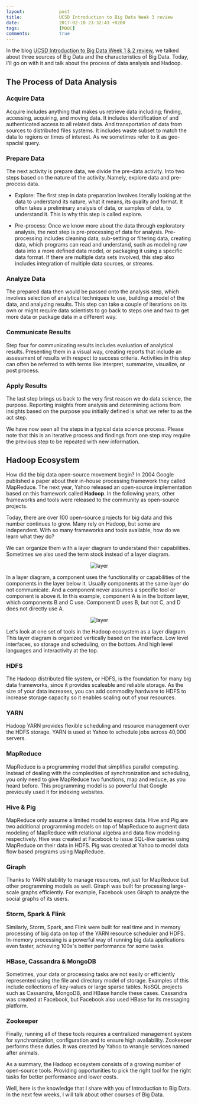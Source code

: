 ```yaml
---
layout:             post
title:              UCSD Introduction to Big Data Week 3 review
date:               2017-02-10 23:32:43 +0200
tags:               [MOOC]
comments:           true
---
```


In the blog [UCSD Introduction to Big Data Week 1 & 2 review][UCSD Introduction to Big Data Week 1 & 2 review],
we talked about three sources of Big Data and the characteristics of Big Data.
Today, I'll go on with it and talk about the process of data analysis and Hadoop.

## The Process of Data Analysis

### Acquire Data

Acquire includes anything that makes us retrieve data including; finding,
accessing, acquiring, and moving data. It includes identification of and
authenticated access to all related data. And transportation of data from
sources to distributed files systems. It includes waste subset to match the data
to regions or times of interest. As we sometimes refer to it as geo-spacial query. 

### Prepare Data

The next activity is prepare data, we divide the pre-data activity. Into two
steps based on the nature of the activity. Namely, explore data and pre-process
data.

- Explore: The first step in data preparation involves literally looking at the
data to understand its nature, what it means, its quality and format. It often
takes a preliminary analysis of data, or samples of data, to understand it. This
is why this step is called explore.

- Pre-process: Once we know more about the data through exploratory analysis,
the next step is pre-processing of data for analysis. Pre-processing includes
cleaning data, sub-setting or filtering data, creating data, which programs can
read and understand, such as modeling raw data into a more defined data model,
or packaging it using a specific data format. If there are multiple data sets
involved, this step also includes integration of multiple data sources, or
streams.

### Analyze Data

The prepared data then would be passed onto the analysis step, which involves
selection of analytical techniques to use, building a model of the data, and
analyzing results. This step can take a couple of iterations on its own or might
require data scientists to go back to steps one and two to get more data or
package data in a different way.

### Communicate Results

Step four for communicating results includes evaluation of analytical results.
Presenting them in a visual way, creating reports that include an assessment of
results with respect to success criteria. Activities in this step can often be
referred to with terms like interpret, summarize, visualize, or post process.

### Apply Results

The last step brings us back to the very first reason we do data science, the
purpose. Reporting insights from analysis and determining actions from insights
based on the purpose you initially defined is what we refer to as the act step.

We have now seen all the steps in a typical data science process. Please note
that this is an iterative process and findings from one step may require the
previous step to be repeated with new information.

## Hadoop Ecosystem

How did the big data open-source movement begin? In 2004 Google published a
paper about their in-house processing framework they called MapReduce. The next
year, Yahoo released an open-source implementation based on this framework
called **Hadoop**. In the following years, other frameworks and tools were
released to the community as open-source projects.

Today, there are over 100 open-source projects for big data and this number
continues to grow. Many rely on Hadoop, but some are independent. With so many
frameworks and tools available, how do we learn what they do?

We can organize them with a layer diagram to understand their capabilities.
Sometimes we also used the term stock instead of a layer diagram. 

<p align="center">
  <img alt="layer" src="{{ site.baseurl }}/images/20170210-layer.png"/>
</p>

In a layer diagram, a component uses the functionality or capabilities of the
components in the layer below it. Usually components at the same layer do not
communicate. And a component never assumes a specific tool or component is above
it. In this example, component A is in the bottom layer, which components B and
C use. Component D uses B, but not C, and D does not directly use A. 

<p align="center">
  <img alt="layer" src="{{ site.baseurl }}/images/20170210-hadoop-ecosystem.png"/>
</p>

Let's look at one set of tools in the Hadoop ecosystem as a layer diagram. This
layer diagram is organized vertically based on the interface. Low level
interfaces, so storage and scheduling, on the bottom. And high level languages
and interactivity at the top.

### HDFS

The Hadoop distributed file system, or HDFS, is the foundation for many big data
frameworks, since it provides scaleable and reliable storage. As the size of
your data increases, you can add commodity hardware to HDFS to increase storage
capacity so it enables scaling out of your resources.

### YARN

Hadoop YARN provides flexible scheduling and resource management over the HDFS
storage. YARN is used at Yahoo to schedule jobs across 40,000 servers.

### MapReduce

MapReduce is a programming model that simplifies parallel computing. Instead of
dealing with the complexities of synchronization and scheduling, you only need
to give MapReduce two functions, map and reduce, as you heard before. This
programming model is so powerful that Google previously used it for indexing
websites.

### Hive & Pig

MapReduce only assume a limited model to express data. Hive and Pig are two
additional programming models on top of MapReduce to augment data modeling of
MapReduce with relational algebra and data flow modeling respectively. Hive was
created at Facebook to issue SQL-like queries using MapReduce on their data in
HDFS. Pig was created at Yahoo to model data flow based programs using MapReduce.

### Giraph

Thanks to YARN stability to manage resources, not just for MapReduce but other
programming models as well. Giraph was built for processing large-scale graphs
efficiently. For example, Facebook uses Giraph to analyze the social graphs of
its users.

### Storm, Spark & Flink

Similarly, Storm, Spark, and Flink were built for real time and in memory
processing of big data on top of the YARN resource scheduler and HDFS. In-memory
processing is a powerful way of running big data applications even faster,
achieving 100x's better performance for some tasks.

### HBase, Cassandra & MongoDB

Sometimes, your data or processing tasks are not easily or efficiently
represented using the file and directory model of storage. Examples of this
include collections of key-values or large sparse tables. NoSQL projects such as
Cassandra, MongoDB, and HBase handle these cases. Cassandra was created at
Facebook, but Facebook also used HBase for its messaging platform.

### Zookeeper

Finally, running all of these tools requires a centralized management system for
synchronization, configuration and to ensure high availability. Zookeeper
performs these duties. It was created by Yahoo to wrangle services named after
animals. 

As a summary, the Hadoop ecosystem consists of a growing number of open-source
tools. Providing opportunities to pick the right tool for the right tasks for
better performance and lower costs.

Well, here is the knowledge that I share with you of Introduction to Big Data.
In the next few weeks, I will talk about other courses of Big Data.

[UCSD Introduction to Big Data Week 1 & 2 review]: https://jingwen-z.github.io/introduction-bd-week1-2
